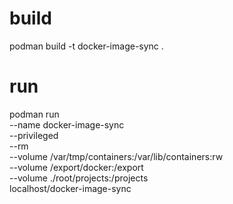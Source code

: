# build
podman build -t docker-image-sync .

# run
podman run \
--name docker-image-sync \
--privileged \
--rm \
--volume /var/tmp/containers:/var/lib/containers:rw \
--volume /export/docker:/export \
--volume ./root/projects:/projects \
localhost/docker-image-sync
